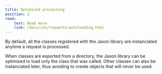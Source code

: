 ```yaml
---
title: Optimized processing
position: 2
read:
    text: Read more
    link: /docs/v3x/requests/autoloading.html
---
```


By default, all the classes registered with the Jaxon library are instanciated anytime a request is processed.

When classes are exported from a directory, the Jaxon library can be optimized to load only the class that was called.
Other classes can also be instanciated later, thus avoiding to create objects that will never be used.
